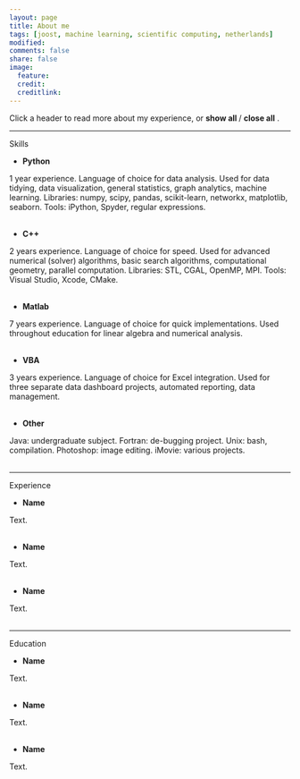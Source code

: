 ```yaml
---
layout: page
title: About me
tags: [joost, machine learning, scientific computing, netherlands]
modified: 
comments: false
share: false
image:
  feature: 
  credit: 
  creditlink: 
---
```


Click a header to read more about my experience, or 
<span style="cursor:hand; cursor:pointer" onClick="openAll()">
  <b> show all </b>
</span> 
/
<span style="cursor:hand; cursor:pointer" onClick="closeAll()">
  <b> close all</b>
</span>
. 

---
Skills

- <div onClick="openClose_skill('p1')" style="cursor:hand; cursor:pointer"><b>Python</b></div>
<div id="p1" class="texter">
  1 year experience. Language of choice for data analysis. Used for data tidying, data visualization, general statistics, graph analytics, machine learning. Libraries: numpy, scipy, pandas, scikit-learn, networkx, matplotlib, seaborn. Tools: iPython, Spyder, regular expressions.
<br /><br /></div>

- <div onClick="openClose_skill('p2')" style="cursor:hand; cursor:pointer"><b>C++</b></div>
<div id="p2" class="texter">
  2 years experience. Language of choice for speed. Used for advanced numerical (solver) algorithms, basic search algorithms, computational geometry, parallel computation. Libraries: STL, CGAL, OpenMP, MPI. Tools: Visual Studio, Xcode, CMake.
<br /><br /></div>
 
- <div onClick="openClose_skill('p3')" style="cursor:hand; cursor:pointer"><b>Matlab</b></div>
<div id="p3" class="texter">
  7 years experience. Language of choice for quick implementations. Used throughout education for linear algebra and numerical analysis.
<br /><br /></div>

- <div onClick="openClose_skill('p4')" style="cursor:hand; cursor:pointer"><b>VBA</b></div>
<div id="p4" class="texter">
  3 years experience. Language of choice for Excel integration. Used for three separate data dashboard projects, automated reporting, data management. 
<br /><br /></div>

- <div onClick="openClose_skill('p5')" style="cursor:hand; cursor:pointer"><b>Other</b></div>
<div id="p5" class="texter">
  Java: undergraduate subject. Fortran: de-bugging project. Unix: bash, compilation. Photoshop: image editing. iMovie: various projects.
<br /><br /></div>

---
Experience

- <div onClick="openClose_exp('k1')" style="cursor:hand; cursor:pointer"><b>Name</b></div>
<div id="k1" class="texter">
  Text.
<br /><br /></div>

- <div onClick="openClose_exp('k2')" style="cursor:hand; cursor:pointer"><b>Name</b></div>
<div id="k2" class="texter">
  Text.
<br /><br /></div>

- <div onClick="openClose_exp('k3')" style="cursor:hand; cursor:pointer"><b>Name</b></div>
<div id="k3" class="texter">
  Text.
<br /><br /></div>

--- 
Education

- <div onClick="openClose_edu('l1')" style="cursor:hand; cursor:pointer"><b>Name</b></div>
<div id="l1" class="texter">
  Text.
<br /><br /></div>

- <div onClick="openClose_edu('l2')" style="cursor:hand; cursor:pointer"><b>Name</b></div>
<div id="l2" class="texter">
  Text.
<br /><br /></div>

- <div onClick="openClose_edu('l3')" style="cursor:hand; cursor:pointer"><b>Name</b></div>
<div id="l3" class="texter">
  Text.
<br /><br /></div>
